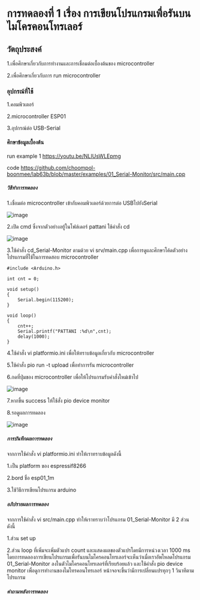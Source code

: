 # การทดลองที่ 1 เรื่อง การเขียนโปรแกรมเพื่อรันบนไมโครคอนโทรเลอร์
## วัตถุประสงค์
1.เพื่อศึกษาเกี่ยวกับการทำงานและการเชื่อมต่อเบื้องต้นของ microcontroller

2.เพื่อศึกษาเกี่ยวกับการ run microcontroller
### อุปกรณ์ที่ใช้
1.คอมพิวเตอร์

2.microcontroller ESP01

3.อุปกรณ์ต่อ USB-Serial
#### ศึกษาข้อมูลเบื้องต้น
run example 1 https://youtu.be/NLIUsWLEpmg

code https://github.com/choompol-boonmee/lab63b/blob/master/examples/01_Serial-Monitor/src/main.cpp
##### วิธีทำการทดลอง
1.เชื่อมต่อ microcontroller เข้ากับคอมพิวเตอร์ด้วยการต่อ USBไปยังSerial

![image](https://user-images.githubusercontent.com/80880126/112262904-f9e32100-8ca0-11eb-9f47-268601cf5927.png)

2.เปิด cmd ซึ่งจากตัวอย่างอยู้ในโฟล์เดอร์ pattani ใช้คำสั่ง cd

![image](https://user-images.githubusercontent.com/80880126/112263053-3b73cc00-8ca1-11eb-9208-d6c6f034ab40.png)

3.ใช้คำสั่ง cd_Serial-Monitor ตามด้วย vi srv/main.cpp เพื่อการดูและศึกษาโค้ดตัวอย่างโปรแกรมที่ใช้ในการทดสอบ microcontroller

```
#include <Arduino.h>

int cnt = 0;

void setup()
{
	Serial.begin(115200);
}

void loop()
{
	cnt++;
	Serial.printf("PATTANI :%d\n",cnt);
	delay(1000);
}

```
 
4.ใช้คำสั่ง vi platformio.ini เพื่อให้ทราบข้อมูลเกี่ยวกับ microcontroller

5.ใช้คำสั่ง pio run -t upload เพื่อทำการรัน microcontroller

6.กดที่ปุ่มของ microcontroller เพื่อให้โปรแกรมรับคำสั่งใหม่เข้าไป

![image](https://user-images.githubusercontent.com/80880126/112263157-6a8a3d80-8ca1-11eb-95f8-a52ef839065b.png)

7.หากขึ้น success ให้ใช้สั่ง pio device monitor

8.รอดูผลการทดลอง

![image](https://user-images.githubusercontent.com/80880126/112263245-9279a100-8ca1-11eb-88c0-53347d55686d.png)

##### การบันทึกผลการทดลอง

จากการใช้คำสั่ง vi platformio.ini ทำให้เราทราบข้อมูลดังนี้

1.เป็น platform ของ espressif8266

2.bord ชื่อ esp01_1m

3.ใช้วิธีการเขียนโปรแกรม arduino
##### อภิปรายผลการทดลอง

จากการใช้คำสั่ง vi src/main.cpp ทำให้เราทราบว่าโปรแกรม 01_Serial-Monitor มี 2 ส่วนดังนี้

1.ส่วน set up

2.ส่วน loop ที่เพิ่มจะเพิ่มตัวแปร count และแสดงผลของตัวแปรโดยมีการหน่วงเวลา 1000 ms โดยการทดลองการเขียนโปรแกรมเพื่อรันบนไมโครคอนโทรเลอร์จะเห็นว่าเมื่อเราอัพโหลดโปรแกรม 01_Serial-Monitor ลงในตัวไมโครคอนโทรเลอร์ที่เรียบร้อยแล้ว และใช้คำสั่ง pio device monitor เพื่อดูการทำงานของไมโทรคอนโทรเลอร์ หน้าจอจะขึ้นว่ามีการเปลี่ยนแปรทุกๆ 1 วินาทีตามโปรแกรม
##### คำถามหลังการทดลอง
